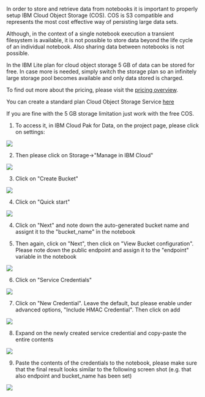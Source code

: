 In order to store and retrieve data from notebooks it is important to properly setup IBM Cloud Object Storage (COS). COS is S3 compatible and represents the most cost effective way of persisting large data sets.

Although, in the context of a single notebook execution a transient filesystem is available, it is not possible to store data beyond the life cycle of an individual notebook. Also sharing data between notebooks is not possible.

In the IBM Lite plan for cloud object storage 5 GB of data can be stored for free. In case more is needed, simply switch the storage plan so an infinitely large storage pool becomes available and only data stored is charged.

To find out more about the pricing, please visit the [pricing overview](https://www.ibm.com/cloud/object-storage/pricing?cm_mmc=Email_Events-_-Developer_Innovation-_-WW_WW-_-romeo-kienzler\CourseraCouraseAppliedAIusingDeepLearning\unknown\unknown\unknown\unknown\online\unknown&cm_mmca1=000019RS&cm_mmca2=10004805&cm_mmca3=M99938765&cvosrc=email.Events.M99938765&cvo_campaign=000019RS).

You can create a standard plan Cloud Object Storage Service [here](https://cloud.ibm.com/catalog/services/cloud-object-storage?cm_mmc=Email_Events-_-Developer_Innovation-_-WW_WW-_-romeo-kienzler\CourseraCouraseAppliedAIusingDeepLearning\unknown\unknown\unknown\unknown\online\unknown&cm_mmca1=000019RS&cm_mmca2=10004805&cm_mmca3=M99938765&cvosrc=email.Events.M99938765&cvo_campaign=000019RS)

If you are fine with the 5 GB storage limitation just work with the free COS.

1. To access it, in IBM Cloud Pak for Data, on the project page, please click on settings:

![](https://github.com/IBM/coursera/raw/master/images/cos2nb1.png)

2. Then please click on Storage->"Manage in IBM Cloud"

![](https://github.com/IBM/coursera/raw/master/images/cos2nb2.png)

3. Click on "Create Bucket"

![](https://github.com/IBM/coursera/raw/master/images/cos2nb3.png)

4. Click on "Quick start"

![](https://github.com/IBM/coursera/raw/master/images/cos2nb4.png)

4. Click on "Next" and note down the auto-generated bucket name and assignt it to the "bucket_name" in the notebook

5. Then again, click on "Next", then click on "View Bucket configuration". Please note down the public endpoint and assign it to the "endpoint" variable in the notebook

![](https://github.com/IBM/coursera/raw/master/images/cos2nb6.png)

6. Click on "Service Credentials"

![](https://github.com/IBM/coursera/raw/master/images/cos2nb7.png)

7. Click on "New Credential". Leave the default, but please enable under advanced options,  "Include HMAC Credential". Then click on add

![](https://github.com/IBM/coursera/raw/master/images/cos2nb8.png)

8. Expand on the newly created service credential and copy-paste the entire contents

![](https://github.com/IBM/coursera/raw/master/images/cos2nb9.png)

9. Paste the contents of the credentials to the notebook, please make sure that the final result looks similar to the following screen shot (e.g. that also endpoint and bucket_name has been set)

![](https://github.com/IBM/coursera/raw/master/images/cos2nb10.png)